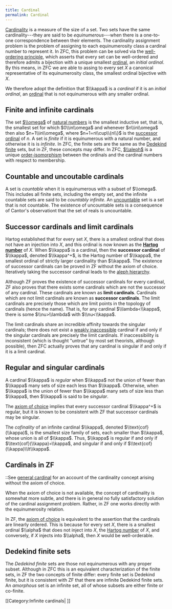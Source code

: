 ```yaml
---
title: Cardinal
permalink: Cardinal
---
```



[Cardinality](Cardinality "Cardinality") is a measure of the size of a set. Two sets have the same cardinality---they are said to be *equinumerous*---when there is a one-to-one correspondence between their elements. The cardinality assignment problem is the problem of assigning to each equinumerosity class a cardinal number to represent it. In ZFC, this problem can be solved via the [well-ordering principle](Well-ordering_principle "Well-ordering principle"), which asserts that every set can be well-ordered and therefore admits a bijection with a unique smallest [ordinal](Ordinal "Ordinal"), an *initial ordinal*. By this means, in ZFC we are able to assing to every set $X$ a canonical representative of its equinumerosity class, the smallest ordinal bijective with $X$.

We therefore adopt the definition that $\\kappa$ is a *cardinal* if it is an *initial ordinal*, an [ordinal](Ordinal "Ordinal") that is not equinumerous with any smaller ordinal.

## Finite and infinite cardinals

The set [ $\\omega$](Omega_ "Omega ") of [ natural numbers](Omega_ "Omega ") is the smallest inductive set, that is, the smallest set for which $0\\in\\omega$ and whenever $n\\in\\omega$ then also $n+1\\in\\omega$, where $n+1=n\\cup\\{n\\}$ is the [successor ordinal](Successor_ordinal "Successor ordinal") of $n$.  A set is *finite* if it is equinumerous with a natural number, and otherwise it is is *infinite*. In ZFC, the finite sets are the same as the [Dedekind finite](Dedekind_finite "Dedekind finite") sets, but in ZF, these concepts may differ.  In ZFC, [$\\aleph$](Aleph "Aleph") is a unique [order-isomorphism](Order-isomorphism "Order-isomorphism") between the ordinals and the cardinal numbers with respect to membership.

## Countable and uncoutable cardinals

A set is *countable* when it is equinumerous with a subset of $\\omega$. This includes all finite sets, including the empty set, and the infinite countable sets are said to be *countably infinite*. An [uncountable](Uncountable "Uncountable") set is a set that is not countable. The existence of uncountable sets is a consequence of Cantor's observationt that the set of reals is uncountable.

## Successor cardinals and limit cardinals

Hartog established that for every set $X$, there is a smallest ordinal that does not have an injection into $X$, and this ordinal is now known as the **[Hartog number](Hartog_number "Hartog number")** of $X$. When $\\kappa$ is a cardinal, then the **successor cardinal** of $\\kappa$, denoted $\\kappa^+$, is the Hartog number of $\\kappa$, the smallest ordinal of strictly larger cardinality than $\\kappa$. The existence of successor cardinals can be proved in ZF without the axiom of choice. Iteratively taking the successor cardinal leads to the [ aleph hierarchy](Aleph_ "Aleph ").

Although ZF proves the existence of successor cardinals for every cardinal, ZF also proves that there exists some cardinals which are not the successor of any cardinal. These cardinals are known as **limit cardinals**. Cardinals which are not limit cardinals are known as **successor cardinals**. The limit cardinals are precisely those which are limit points in the topology of cardinals (hence the name). That is, for any cardinal $\\lambda<\\kappa$, there is some $\\nu>\\lambda$ with $\\nu<\\kappa$.

The limit cardinals share an incredible affinity towards the singular cardinals; there does not exist a [weakly inaccessible](Inaccessible "Inaccessible") cardinal if and only if the singular cardinals are precisely the limit cardinals. If inaccessibility is inconsistent (which is thought "untrue" by most set theorists, although possible), then ZFC actually proves that any cardinal is singular if and only if it is a limit cardinal.

## Regular and singular cardinals

A cardinal $\\kappa$ is *regular* when $\\kappa$ not the union of fewer than $\\kappa$ many sets of size each less than $\\kappa$. Otherwise, when $\\kappa$ is the union of fewer than $\\kappa$ many sets of size less than $\\kappa$, then $\\kappa$ is said to be *singular*.

The [axiom of choice](Axiom_of_choice "Axiom of choice") implies that every successor cardinal $\\kappa^+$ is regular, but it is known to be consistent with ZF that successor cardinals may be singular.

The *cofinality* of an infinite cardinal $\\kappa$, denoted $\\text{cof}(\\kappa)$, is the smallest size family of sets, each smaller than $\\kappa$, whose union is all of $\\kappa$. Thus, $\\kappa$ is regular if and only if $\\text{cof}(\\kappa)=\\kappa$, and singular if and only if $\\text{cof}(\\kappa)\\lt\\kappa$.

## Cardinals in ZF

::See [ general cardinal](Cardinal_general_ "Cardinal general ") for an account of the cardinality concept arising without the axiom of choice.

When the axiom of choice is not available, the concept of cardinality is somewhat more subtle, and there is in general no fully satisfactory solution of the cardinal assignment problem. Rather, in ZF one works directly with the equinumerosity relation.

In ZF, the [axiom of choice](Axiom_of_choice "Axiom of choice") is equivalent to the assertion that the cardinals are linearly ordered. This is because for every set $X$, there is a smallest ordinal $\\alpha$ that does not inject into $X$, the [Hartog number](Hartog_number "Hartog number") of $X$, and conversely, if $X$ injects into $\\alpha$, then $X$ would be well-orderable.

## Dedekind finite sets

The *Dedekind finite* sets are those not equinumerous with any proper subset. Although in ZFC this is an equivalent characterization of the finite sets, in ZF the two concepts of finite differ: every finite set is Dedekind finite, but it is consistent with ZF that there are infinite Dedekind finite sets. An *amorphous* set is an infinite set, all of whose subsets are either finite or co-finite.

[[Category:Infinite cardinals| ]]